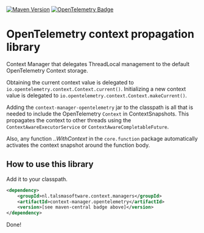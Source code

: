[![Maven Version][maven-img]][maven]
[![OpenTelemetry Badge][opentelemetry-img]][opentelemetry]

# OpenTelemetry context propagation library

Context Manager that delegates ThreadLocal management to the
default OpenTelemetry Context storage.

Obtaining the current context value is delegated to
`io.opentelemetry.context.Context.current()`.
Initializing a new context value is delegated to
`io.opentelemetry.context.Context.makeCurrent()`.

Adding the `context-manager-opentelemetry` jar to the classpath
is all that is needed to include the OpenTelemetry `Context` in ContextSnapshots.
This propagates the context to other threads using the
`ContextAwareExecutorService` or `ContextAwareCompletableFuture`.

Also, any function _..WithContext_ in the `core.function` package
automatically activates the context snapshot around the function body.

## How to use this library

Add it to your classpath.

```xml
<dependency>
    <groupId>nl.talsmasoftware.context.managers</groupId>
    <artifactId>context-manager.opentelemetry</artifactId>
    <version>[see maven-central badge above]</version>
</dependency>
```

Done!

[maven-img]: https://img.shields.io/maven-central/v/nl.talsmasoftware.context/context-propagation

[maven]: https://search.maven.org/artifact/nl.talsmasoftware.context.managers/context-manager-opentelemetry

[opentelemetry-img]: https://img.shields.io/badge/OpenTelemetry-enabled-blue.svg

[opentelemetry]: https://opentelemetry.io/
